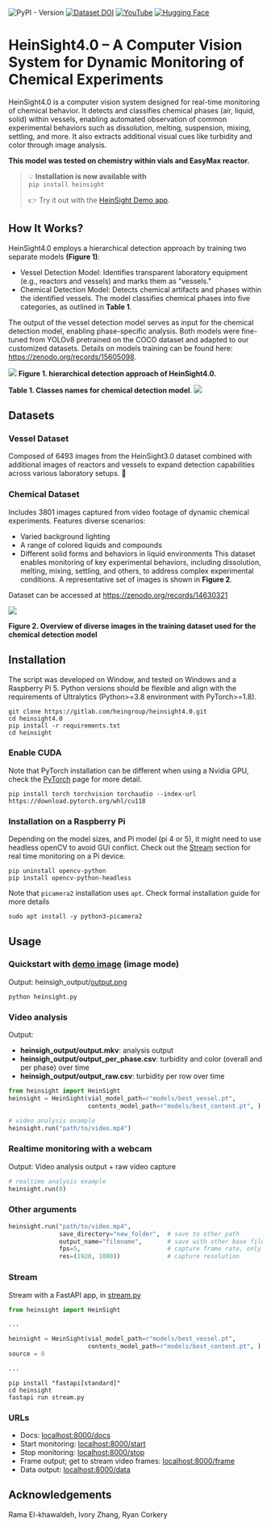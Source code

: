 ![PyPI - Version](https://img.shields.io/pypi/v/heinsight)
[![Dataset DOI](https://zenodo.org/badge/DOI/10.5281/zenodo.14630321.svg)](https://doi.org/10.5281/zenodo.14630321)
[![YouTube](https://img.shields.io/badge/Watch%20on-YouTube-red?logo=youtube)](https://youtube.com/shorts/u9_i0PKJr4w)
[![Hugging Face](https://img.shields.io/badge/Demo-HuggingFace-blue?logo=huggingface&logoColor=white)](https://huggingface.co/spaces/AccelerationConsortium/HeinSight-Demo)


# HeinSight4.0 – A Computer Vision System for Dynamic Monitoring of Chemical Experiments
HeinSight4.0 is a computer vision system designed for real-time monitoring of chemical behavior. It detects and classifies chemical phases (air, liquid, solid) within vessels, enabling automated observation of common experimental behaviors such as dissolution, melting, suspension, mixing, settling, and more. It also extracts additional visual cues like turbidity and color through image analysis.

**This model was tested on chemistry within vials and EasyMax reactor.**
> 💡 **Installation is now available with**  
> `pip install heinsight`  
>  
> 👉 Try it out with the [HeinSight Demo app](https://huggingface.co/spaces/ivoryzhang/HeinSight-Demo).
## How It Works?
HeinSight4.0 employs a hierarchical detection approach by training two separate models **(Figure 1)**:
- Vessel Detection Model: Identifies transparent laboratory equipment (e.g., reactors and vessels) and marks them as "vessels."
- Chemical Detection Model: Detects chemical artifacts and phases within the identified vessels. The model classifies chemical phases into five categories, as outlined in **Table 1**.

The output of the vessel detection model serves as input for the chemical detection model, enabling phase-specific analysis. Both models were fine-tuned from YOLOv8 pretrained on the COCO dataset and adapted to our customized datasets.
Details on models training can be found here: https://zenodo.org/records/15605098. 

![](https://gitlab.com/heingroup/heinsight4.0/-/raw/main/docs/model_method.png)
**Figure 1. hierarchical detection approach of HeinSight4.0.** 



**Table 1. Classes names for chemical detection model**. 
![](https://gitlab.com/heingroup/heinsight4.0/-/raw/main/docs/classes.png)


## Datasets
### Vessel Dataset
Composed of 6493 images from the HeinSight3.0 dataset combined with additional images of reactors and vessels to expand detection capabilities across various laboratory setups.
	
### Chemical Dataset
Includes 3801 images captured from video footage of dynamic chemical experiments.
Features diverse scenarios:
* Varied background lighting
* A range of colored liquids and compounds
* Different solid forms and behaviors in liquid environments
This dataset enables monitoring of key experimental behaviors, including dissolution, melting, mixing, settling, and others, to address complex experimental conditions. A representative set of images is shown in **Figure 2**.

Dataset can be accessed at https://zenodo.org/records/14630321


![](https://gitlab.com/heingroup/heinsight4.0/-/raw/main/docs/dataset.png)

**Figure 2. Overview of diverse images in the training dataset used for the chemical detection model**

## Installation
The script was developed on Window, and tested on Windows and a Raspberry Pi 5. Python versions should be flexible and align with the requirements of Ultralytics
(Python>=3.8 environment with PyTorch>=1.8). 
```commandline
git clone https://gitlab.com/heingroup/heinsight4.0.git
cd heinsight4.0
pip install -r requirements.txt
cd heinsight
```
### Enable CUDA
Note that PyTorch installation can be different when using a Nvidia GPU, check the [PyTorch](https://pytorch.org/) page for more detail.  
```
pip install torch torchvision torchaudio --index-url https://download.pytorch.org/whl/cu118
```
### Installation on a Raspberry Pi

Depending on the model sizes, and Pi model (pi 4 or 5), it might need to use headless openCV to avoid GUI conflict. Check out the [Stream](#stream) section for real time monitoring on a Pi device.
```
pip uninstall opencv-python
pip install opencv-python-headless
```
Note that `picamera2` installation uses `apt`. Check formal installation guide for more details
```
sudo apt install -y python3-picamera2
```

## Usage
### Quickstart with [demo image](https://gitlab.com/heingroup/heinsight4.0/-/blob/main/examples/demo.png) (image mode)
Output: heinsigh_output/[output.png](https://gitlab.com/heingroup/heinsight4.0/-/blob/main/examples/demo_output.png)
```commandline
python heinsight.py
```
### Video analysis 
Output: 
* **heinsigh_output/output.mkv**: analysis output
* **heinsigh_output/output_per_phase.csv**: turbidity and color (overall and per phase) over time
* **heinsigh_output/output_raw.csv**: turbidity per row over time
```python
from heinsight import HeinSight
heinsight = HeinSight(vial_model_path=r"models/best_vessel.pt",
                      contents_model_path=r"models/best_content.pt", )

# video analysis example
heinsight.run("path/to/video.mp4")
```

### Realtime monitoring with a webcam
Output: Video analysis output + raw video capture
```python
# realtime analysis example
heinsight.run(0)
```

### Other arguments
```python
heinsight.run("path/to/video.mp4", 
              save_directory="new_folder",  # save to other path
              output_name="filename",       # save with other base filename
              fps=5,                        # capture frame rate, only available with webcam
              res=(1920, 1080))             # capture resolution
```

### Stream
Stream with a FastAPI app, in [stream.py](https://gitlab.com/heingroup/heinsight4.0/-/blob/main/heinsight/stream.py)

```python
from heinsight import HeinSight

...

heinsight = HeinSight(vial_model_path=r"models/best_vessel.pt",
                      contents_model_path=r"models/best_content.pt", )
source = 0

...
```
```commandline
pip install "fastapi[standard]"
cd heinsight
fastapi run stream.py
```
### URLs
* Docs:   [localhost:8000/docs](http://localhost:8000/docs)
* Start monitoring:   [localhost:8000/start](http://localhost:8000/start) 
* Stop monitoring:    [localhost:8000/stop](http://localhost:8000/stop) 
* Frame output; get to stream video frames:    [localhost:8000/frame](http://localhost:8000/frame)
* Data output:    [localhost:8000/data](http://localhost:8000/data)

## Acknowledgements
Rama El-khawaldeh, Ivory Zhang, Ryan Corkery
